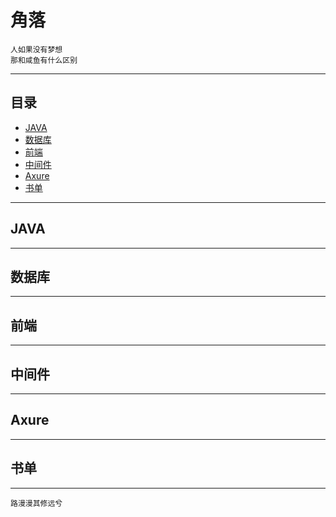 # 角落  
`人如果没有梦想`    
`那和咸鱼有什么区别`


****
## 目录
* [JAVA](JAVA.md)      
* [数据库](DATABASE.md)
* [前端](FRONT_END.md)    
* [中间件](MIDDILEWARE.md)    
* [Axure](#)    
* [书单](#)    

-----------      
## JAVA    
-----------
## 数据库    
-----------
## 前端    
-----------
## 中间件    
-----------
## Axure        
-----------
## 书单       
-----------
    
        
`路漫漫其修远兮`    

       
           
